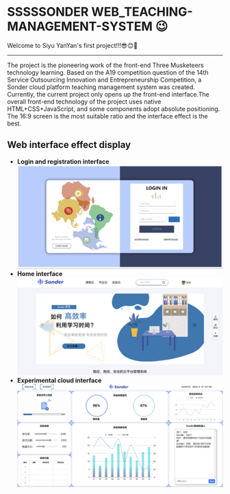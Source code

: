 # SSSSSONDER WEB_TEACHING-MANAGEMENT-SYSTEM 😉
<p>Welcome to Siyu YanYan's first project!!!😎😊🤗</p>

---

The project is the pioneering work of the front-end Three Musketeers technology learning. Based on the A19 competition question of the 14th Service Outsourcing Innovation and Entrepreneurship Competition, a Sonder cloud platform teaching management system was created. Currently, the current project only opens up the front-end interface.The overall front-end technology of the project uses native HTML+CSS+JavaScript, and some components adopt absolute positioning. The 16:9 screen is the most suitable ratio and the interface effect is the best.

## Web interface effect display
- **Login and registration interface**
![image](https://github.com/SGYSY/web_Teaching-Management-System/blob/main/readme_pic/Picture2.png)
- **Home interface**
![image](https://github.com/SGYSY/web_Teaching-Management-System/blob/main/readme_pic/Picture.png)
- **Experimental cloud interface**
![image](https://github.com/SGYSY/web_Teaching-Management-System/blob/main/readme_pic/Picture1.png)
